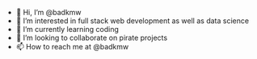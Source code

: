 - 👋 Hi, I’m @badkmw
- 👀 I’m interested in full stack web development as well as data science
- 🌱 I’m currently learning coding
- 💞️ I’m looking to collaborate on pirate projects
- 📫 How to reach me at @badkmw

<!---
badkmw/badkmw is a ✨ special ✨ repository because its `README.md` (this file) appears on your GitHub profile.
You can click the Preview link to take a look at your changes.
--->
